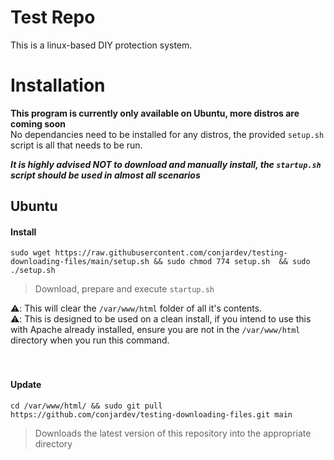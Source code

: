# Test Repo
This is a linux-based DIY protection system.

# Installation
**This program is currently only available on Ubuntu, more distros are coming soon**<br>
No dependancies need to be installed for any distros, the provided `setup.sh` script is all that needs to be run.

***It is highly advised NOT to download and manually install, the `startup.sh` script should be used in almost all scenarios***

## Ubuntu

#### Install
```
sudo wget https://raw.githubusercontent.com/conjardev/testing-downloading-files/main/setup.sh && sudo chmod 774 setup.sh  && sudo ./setup.sh
```
> Download, prepare and execute `startup.sh`

⚠️: This will clear the `/var/www/html` folder of all it's contents.<br>
⚠️: This is designed to be used on a clean install, if you intend to use this with Apache already installed, ensure you are not in the `/var/www/html` directory when you run this command.
<br><br><br>
#### Update
```
cd /var/www/html/ && sudo git pull https://github.com/conjardev/testing-downloading-files.git main
```
> Downloads the latest version of this repository into the appropriate directory

